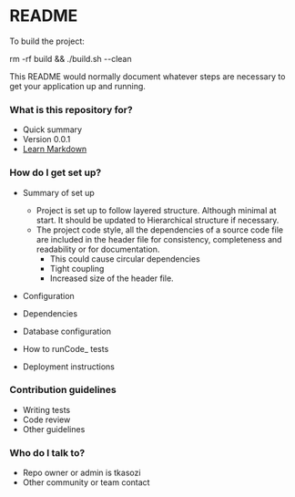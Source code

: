 # README #

To build the project:

rm -rf build && ./build.sh --clean

This README would normally document whatever steps are necessary to get your application up and running.

### What is this repository for? ###

* Quick summary
* Version 0.0.1
* [Learn Markdown](https://bitbucket.org/tutorials/markdowndemo)

### How do I get set up? ###

* Summary of set up
  * Project is set up to follow layered structure. Although minimal at start. It should be 
  updated to Hierarchical structure if necessary.
  * The project code style, all the dependencies of a source code file are included in the header file for consistency, completeness and readability or for documentation.
    * This could cause circular dependencies
    * Tight coupling 
    * Increased size of the header file.

* Configuration
* Dependencies
* Database configuration
* How to runCode_ tests
* Deployment instructions

### Contribution guidelines ###

* Writing tests
* Code review
* Other guidelines

### Who do I talk to? ###

* Repo owner or admin is tkasozi
* Other community or team contact